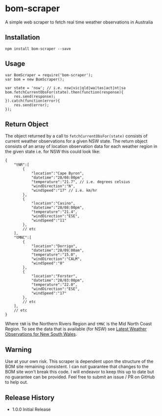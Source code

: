 # bom-scraper
A simple web scraper to fetch real time weather observations in Australia

## Installation

	npm install bom-scraper --save

## Usage

	var BomScraper = require('bom-scraper');
	var bom = new BomScraper();
	
	var state = 'nsw'; // i.e. nsw|vic|qld|wa|tas|act|nt|sa
	bom.fetchCurrentObsFor(state).then(function(response){
		res.send(response);
	}).catch(function(error){
		res.send(error);
	});

## Return Object

The object returned by a call to `fetchCurrentObsFor(state)` consists of current weather observations for a given NSW state. The return object consists of an array of location observation data for each weather region in the given state i.e. for NSW this could look like:

	{  
		"tNR":[  
			{  
				"location":"Cape Byron",
				"datetime":"28/08:00pm",
				"temperature":"21.7", // i.e. degrees celsius
				"windDirection":"N",
				"windSpeed":"17" // i.e. km/hr
			},
			{  
				"location":"Casino",
				"datetime":"28/08:00pm",
				"temperature":"21.4",
				"windDirection":"ESE",
				"windSpeed":"11"
			},
			// etc
		],
		"tMNC":[  
			{  
				"location":"Dorrigo",
				"datetime":"28/09:00am",
				"temperature":"15.0",
				"windDirection":"CALM",
				"windSpeed":"0"
			},
			{  
				"location":"Forster",
				"datetime":"28/03:00pm",
				"temperature":"22.0",
				"windDirection":"ESE",
				"windSpeed":"17"
			},
			// etc
		],
		// etc
	}
	
Where `tNR` is the Northern Rivers Region and `tMNC` is the Mid North Coast Region. To see the data that is available (for NSW) see [Latest Weather Observations for New South Wales](http://www.bom.gov.au/nsw/observations/nswall.shtml). 

## Warning

Use at your own risk. This scraper is dependent upon the structure of the BOM site remaining consistent. I can not guarantee that changes to the BOM site won't break this code. I will endeavor to keep this up to date but no guarantee can be provided. Feel free to submit an issue / PR on GitHub to help out.

## Release History

* 1.0.0 Initial Release
